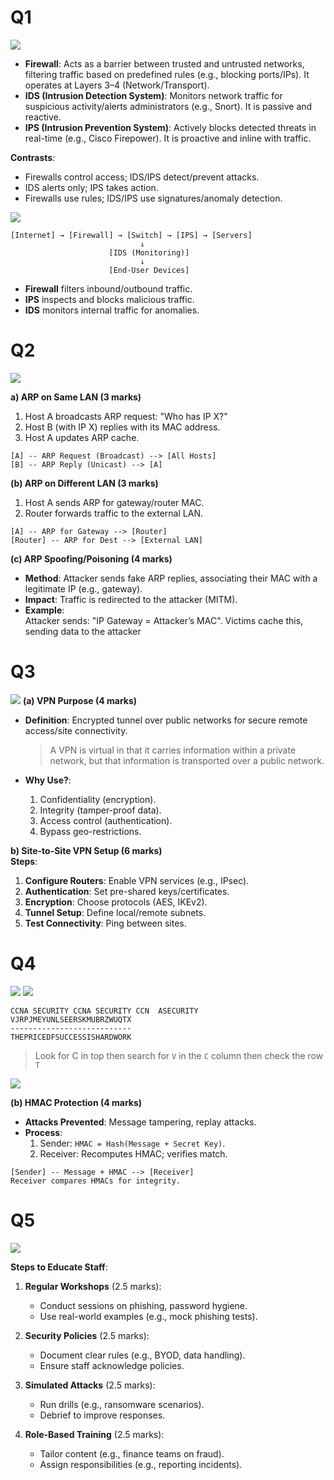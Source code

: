 

# Q1
![](../../images/Pasted%20image%2020250706144331.png)

- **Firewall**: Acts as a barrier between trusted and untrusted networks, filtering traffic based on predefined rules (e.g., blocking ports/IPs). It operates at Layers 3–4 (Network/Transport).
- **IDS (Intrusion Detection System)**: Monitors network traffic for suspicious activity/alerts administrators (e.g., Snort). It is passive and reactive.
- **IPS (Intrusion Prevention System)**: Actively blocks detected threats in real-time (e.g., Cisco Firepower). It is proactive and inline with traffic.

**Contrasts**:
- Firewalls control access; IDS/IPS detect/prevent attacks.
- IDS alerts only; IPS takes action.
- Firewalls use rules; IDS/IPS use signatures/anomaly detection.

![](../../images/Screenshot%20from%202025-07-06%2011-17-16.png)


```
[Internet] → [Firewall] → [Switch] → [IPS] → [Servers]  
                             ↓  
                      [IDS (Monitoring)]  
                             ↓  
                      [End-User Devices]  
```

- **Firewall** filters inbound/outbound traffic.
- **IPS** inspects and blocks malicious traffic.
- **IDS** monitors internal traffic for anomalies.

# Q2
![](../../images/Pasted%20image%2020250706144349.png)

**a) ARP on Same LAN (3 marks)**
1. Host A broadcasts ARP request: "Who has IP X?"
2. Host B (with IP X) replies with its MAC address.  
3. Host A updates ARP cache.

```
[A] -- ARP Request (Broadcast) --> [All Hosts]  
[B] -- ARP Reply (Unicast) --> [A]  
```

**(b) ARP on Different LAN (3 marks)**

1. Host A sends ARP for gateway/router MAC.
2. Router forwards traffic to the external LAN.

```
[A] -- ARP for Gateway --> [Router]  
[Router] -- ARP for Dest --> [External LAN]  
```

**(c) ARP Spoofing/Poisoning (4 marks)**

- **Method**: Attacker sends fake ARP replies, associating their MAC with a legitimate IP (e.g., gateway).
- **Impact**: Traffic is redirected to the attacker (MITM).
- **Example**:  
    Attacker sends: "IP Gateway = Attacker’s MAC". Victims cache this, sending data to the attacker


# Q3
![](../../images/Pasted%20image%2020250706144404.png)
**(a) VPN Purpose (4 marks)**

- **Definition**: Encrypted tunnel over public networks for secure remote access/site connectivity.

    > A VPN is virtual in that it carries information within a private network, but that information is transported over a public network.
    
- **Why Use?**:
    1. Confidentiality (encryption).
    2. Integrity (tamper-proof data).
    3. Access control (authentication).
    4. Bypass geo-restrictions.

**b) Site-to-Site VPN Setup (6 marks)**  
**Steps**:

1. **Configure Routers**: Enable VPN services (e.g., IPsec).
2. **Authentication**: Set pre-shared keys/certificates.
3. **Encryption**: Choose protocols (AES, IKEv2).
4. **Tunnel Setup**: Define local/remote subnets.
5. **Test Connectivity**: Ping between sites.

# Q4
![](../../images/Pasted%20image%2020250706144424.png)
![](../../images/Pasted%20image%2020250706144940.png)

```
CCNA SECURITY CCNA SECURITY CCN  ASECURITY
VJRPJMEYUNLSEERSKMUBRZWUQTX
---------------------------
THEPRICEDFSUCCESSISHARDWORK
```

> Look for C in top then search for `V` in the `C` column then check the row `T` 

![](../../images/Pasted%20image%2020250706144955.png)

**(b) HMAC Protection (4 marks)**

- **Attacks Prevented**: Message tampering, replay attacks.
- **Process**:
    1. Sender: `HMAC = Hash(Message + Secret Key)`.
    2. Receiver: Recomputes HMAC; verifies match.

```
[Sender] -- Message + HMAC --> [Receiver]  
Receiver compares HMACs for integrity.  
```
# Q5
![](../../images/Pasted%20image%2020250706145008.png)

**Steps to Educate Staff**:

1. **Regular Workshops** (2.5 marks):
    - Conduct sessions on phishing, password hygiene.
    - Use real-world examples (e.g., mock phishing tests).
        
2. **Security Policies** (2.5 marks):
    
    - Document clear rules (e.g., BYOD, data handling).
    - Ensure staff acknowledge policies.
        
3. **Simulated Attacks** (2.5 marks):
    
    - Run drills (e.g., ransomware scenarios).
    - Debrief to improve responses.
        
4. **Role-Based Training** (2.5 marks):
    
    - Tailor content (e.g., finance teams on fraud).
    - Assign responsibilities (e.g., reporting incidents).